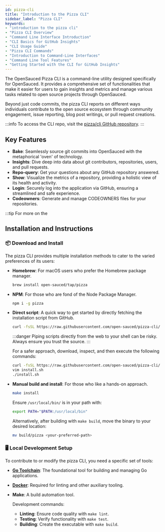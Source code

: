 ```yaml
---
id: pizza-cli
title: "Introduction to the Pizza CLI"
sidebar_label: "Pizza CLI"
keywords: 
- "introduction to the pizza cli" 
- "Pizza CLI Overview" 
- "Command Line Interface Introduction" 
- "CLI Basics for GitHub Insights" 
- "CLI Usage Guide" 
- "Pizza CLI Commands" 
- "Introduction to Command-Line Interfaces" 
- "Command Line Tool Features" 
- "Getting Started with the CLI for GitHub Insights" 
---
```


The OpenSauced Pizza CLI is a command-line utility designed specifically for OpenSauced. It provides a comprehensive set of functionalities that make it easier for users to gain insights and metrics and manage various tasks related to open source projects through OpenSauced.

Beyond just code commits, the pizza CLI reports on different ways individuals contribute to the open source ecosystem through community engagement, issue reporting, blog post writings, or pull request creations.

:::info
To access the CLI repo, visit the [pizza/cli GitHub repository](https://github.com/open-sauced/pizza-cli).
:::

## Key Features

- **Bake**: Seamlessly source git commits into OpenSauced with the metaphorical 'oven' of technology.
- **Insights**: Dive deep into data about git contributors, repositories, users, and pull requests.
- **Repo-query**: Get your questions about any GitHub repository answered.
- **Show**: Visualize the metrics of a repository, providing a holistic view of its health and activity.
- **Login**: Securely log into the application via GitHub, ensuring a streamlined and safe experience.
- **Codeowners**: Generate and manage CODEOWNERS files for your repositories.

:::tip
For more on the 

## Installation and Instructions

### 📦 Download and Install

The pizza CLI provides multiple installation methods to cater to the varied preferences of its users:

- **Homebrew**: For macOS users who prefer the Homebrew package manager.

  ```bash
  brew install open-sauced/tap/pizza
  ```

- **NPM**: For those who are fond of the Node Package Manager.

  ```bash
  npm i -g pizza
  ```

- **Direct script**: A quick way to get started by directly fetching the installation script from GitHub.

  ```bash
  curl -fsSL https://raw.githubusercontent.com/open-sauced/pizza-cli/main/install.sh
  ```
  :::danger
  Piping scripts directly from the web to your shell can be risky. Always ensure you trust the source. 
  :::

   For a safer approach, download, inspect, and then execute the following commands:

     ```bash
    curl -fsSL https://raw.githubusercontent.com/open-sauced/pizza-cli/main/install.sh > install.sh
    vim install.sh
    ./install.sh
  ```
- **Manual build and install**: For those who like a hands-on approach.

  ```bash
  make install
  ```

  Ensure `/usr/local/bin/` is in your path with:

  ```bash
  export PATH="$PATH:/usr/local/bin"
  ```

  Alternatively, after building with `make build`, move the binary to your desired location:

  ```bash
  mv build/pizza <your-preferred-path>
  ```

### 🖥️ Local Development Setup

To contribute to or modify the pizza CLI, you need a specific set of tools:

- [**Go Toolchain**](https://go.dev/doc/install): The foundational tool for building and managing Go applications.
- [**Docker**](https://docs.docker.com/engine/install/): Required for linting and other auxiliary tooling.
- **Make**: A build automation tool.

  Development commands:

  - **Linting**: Ensure code quality with `make lint`.
  - **Testing**: Verify functionality with `make test`.
  - **Building**: Create the executable with `make build`.
